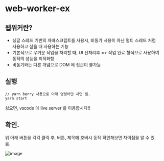 # web-worker-ex

## 웹워커란?

- 싱글 스레드 기반의 자바스크립트를 사용시, 비동기 사용이 아닌 멀티 스레드 처럼 사용하고 싶을 때 사용하는 기능
- 기본적으로 무거운 작업을 처리할 때, UI 선처리후 => 작업 완료 형식으로 사용하여 동작의 성능을 최적화함
- 비동기와는 다른 개념으로 DOM 에 접근이 불가능

## 실행

```
// yarn berry 사용으로 아래 명령어만 치면 됨.
yarn start
```
싫으면, vscode 에 live server 를 이용합시다!!

## 확인.
위 아래 버튼을 각각 클릭 후, 버튼, 제목에 호버시 동작 확인해보면 차이점을 알 수 있음.

![image](https://user-images.githubusercontent.com/118714566/222332595-54f37c80-0d6a-4f7e-a10d-4d44a9486533.png)
